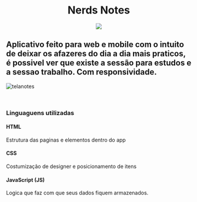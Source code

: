 <h1 align="center"> Nerds Notes </h1>

<p align="center">
<img src="http://img.shields.io/static/v1?label=STATUS&message=%20CONCLUIDO&color=GREEN&style=for-the-badge"/>
</p>

<h2>  Aplicativo feito para web e mobile com o intuito de deixar os afazeres do dia a dia mais praticos, é possivel ver que existe a sessão para estudos 
e a sessao trabalho. Com responsividade.
</h2>


![telanotes](https://user-images.githubusercontent.com/97040972/188208765-7be4718c-39d4-4034-97a3-4e997628f569.JPG)

<br>

<h3> Linguaguens utilizadas</h3>

<h4> HTML </h4>
<p> Estrutura das paginas e elementos dentro do app</P>
<h4> CSS  </h4>
<p>Costumização de designer e posicionamento de itens</P>
<h4> JavaScript (JS) </h4>
<p>Logica que faz com que seus dados fiquem armazenados.</P>
